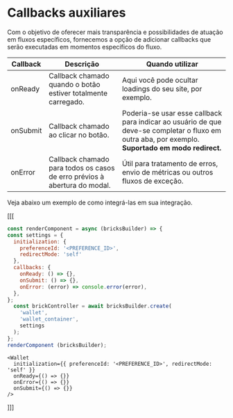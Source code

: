 # Callbacks auxiliares

Com o objetivo de oferecer mais transparência e possibilidades de atuação em fluxos específicos, fornecemos a opção de adicionar callbacks que serão executadas em momentos específicos do fluxo.

| Callback | Descrição | Quando utilizar |
| --- |--- | --- | 
| onReady | Callback chamado quando o botão estiver totalmente carregado.  | Aqui você pode ocultar loadings do seu site, por exemplo. |
| onSubmit | Callback chamado ao clicar no botão. | Poderia-se usar esse callback para indicar ao usuário de que deve-se completar o fluxo em outra aba, por exemplo. **Suportado em modo redirect.** |
| onError | Callback chamado para todos os casos de erro prévios à abertura do modal. | Útil para tratamento de erros, envio de métricas ou outros fluxos de exceção. |

Veja abaixo um exemplo de como integrá-las em sua integração.

[[[
```Javascript
const renderComponent = async (bricksBuilder) => {
const settings = {
  initialization: {
    preferenceId: '<PREFERENCE_ID>',
    redirectMode: 'self'
  },
  callbacks: {
    onReady: () => {},
    onSubmit: () => {},
    onError: (error) => console.error(error),
  },
};
  const brickController = await bricksBuilder.create(
    'wallet',
    'wallet_container',
    settings
  );
};
renderComponent (bricksBuilder);
```
```react-jsx
<Wallet
  initialization={{ preferenceId: '<PREFERENCE_ID>', redirectMode: 'self' }}
  onReady={() => {}}
  onError={() => {}}
  onSubmit={() => {}}
/>
```
]]]